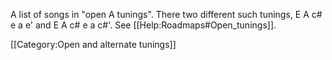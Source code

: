 A list of songs in "open A tunings". There two different such tunings, E A c# e a e' and E A c# e a c#'. 
See [[Help:Roadmaps#Open_tunings]].

[[Category:Open and alternate tunings]]